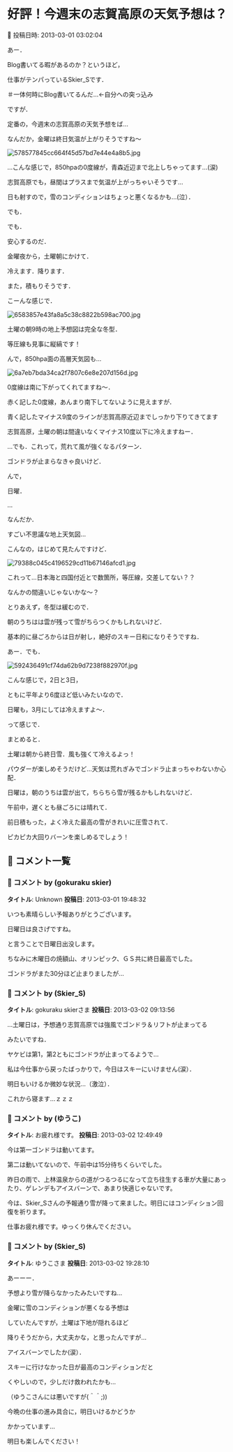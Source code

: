 # 好評！今週末の志賀高原の天気予想は？

📅 投稿日時: 2013-03-01 03:02:04

あー．


Blog書いてる暇があるのか？というほど，


仕事がテンパっているSkier_Sです．


＃一体何時にBlog書いてるんだ…←自分への突っ込み





ですが．


定番の，今週末の志賀高原の天気予想をば…





なんだか，金曜は終日気温が上がりそうですね～




![578577845cc664f45d57bd7e44e4a8b5.jpg](images/578577845cc664f45d57bd7e44e4a8b5.jpg)




…こんな感じで，850hpaの0度線が，青森近辺まで北上しちゃってます…(涙)


志賀高原でも，昼間はプラスまで気温が上がっちゃいそうです…


日も射すので，雪のコンディションはちょっと悪くなるかも…(泣）．





でも．


でも．


安心するのだ．


金曜夜から，土曜朝にかけて．


冷えます．降ります．


また，積もりそうです．





こーんな感じで．




![6583857e43fa8a5c38c8822b598ac700.jpg](images/6583857e43fa8a5c38c8822b598ac700.jpg)




土曜の朝9時の地上予想図は完全な冬型．


等圧線も見事に縦縞です！





んで，850hpa面の高層天気図も…




![6a7eb7bda34ca2f7807c6e8e207d156d.jpg](images/6a7eb7bda34ca2f7807c6e8e207d156d.jpg)




0度線は南に下がってくれてますね～．


赤く記した0度線，あんまり南下してないように見えますが．


青く記したマイナス9度のラインが志賀高原近辺までしっかり下りてきてます


志賀高原，土曜の朝は間違いなくマイナス10度以下に冷えますねー．





…でも．これって，荒れて風が強くなるパターン．


ゴンドラが止まらなきゃ良いけど．





んで，


日曜．


…


なんだか．


すごい不思議な地上天気図…


こんなの，はじめて見たんですけど．




![79388c045c4196529cd11b67146afcd1.jpg](images/79388c045c4196529cd11b67146afcd1.jpg)




これって…日本海と四国付近とで数箇所，等圧線，交差してない？？


なんかの間違いじゃないかな～？





とりあえず，冬型は緩むので．


朝のうちはは雲が残って雪がちらつくかもしれないけど．


基本的に昼ごろからは日が射し，絶好のスキー日和になりそうですね．





あー．でも．




![592436491cf74da62b9d7238f882970f.jpg](images/592436491cf74da62b9d7238f882970f.jpg)




こんな感じで，2日と3日，


ともに平年より6度ほど低いみたいなので．


日曜も，3月にしては冷えますよ～．





って感じで．


まとめると．





土曜は朝から終日雪．風も強くて冷えるよっ！


パウダーが楽しめそうだけど…天気は荒れぎみでゴンドラ止まっちゃわないか心配．





日曜は，朝のうちは雲が出て，ちらちら雪が残るかもしれないけど．


午前中，遅くとも昼ごろには晴れて．


前日積もった，よく冷えた最高の雪がきれいに圧雪されて．


ピカピカ大回りバーンを楽しめるでしょう！

## 💬 コメント一覧

### 💬 コメント by (gokuraku skier)
**タイトル**: Unknown
**投稿日**: 2013-03-01 19:48:32

いつも素晴らしい予報ありがとうございます。



日曜日は良さげですね。



と言うことで日曜日出没します。



ちなみに木曜日の焼額山、オリンピック、ＧＳ共に終日最高でした。

ゴンドラがまた30分ほど止まりましたが…

### 💬 コメント by (Skier_S)
**タイトル**: gokuraku skierさま
**投稿日**: 2013-03-02 09:13:56

…土曜日は，予想通り志賀高原では強風でゴンドラ＆リフトが止まってる

みたいですね．

ヤケビは第1，第2ともにゴンドラが止まってるようで…



私は今仕事から戻ったばっかりで，今日はスキーにいけません(涙）．

明日もいけるか微妙な状況…（激泣）．



これから寝ます…ｚｚｚ

### 💬 コメント by (ゆうこ)
**タイトル**: お疲れ様です。
**投稿日**: 2013-03-02 12:49:49

今は第一ゴンドラは動いてます。

第二は動いてないので、午前中は15分待ちくらいでした。



昨日の雨で、上林温泉からの道がつるつるになって立ち往生する車が大量にあったり、ゲレンデもアイスバーンで、あまり快適じゃないです。

今は、Skier_Sさんの予報通り雪が降って来ました。明日にはコンディション回復を祈ります。



仕事お疲れ様です。ゆっくり休んでください。

### 💬 コメント by (Skier_S)
**タイトル**: ゆうこさま
**投稿日**: 2013-03-02 19:28:10

あーーー．

予想より雪が降らなかったみたいですね…



金曜に雪のコンディションが悪くなる予想は

していたんですが，土曜は下地が隠れるほど

降りそうだから，大丈夫かな，と思ったんですが…

アイスバーンでしたか(涙）．



スキーに行けなかった日が最高のコンディションだと

くやしいので，少しだけ救われたかも…

（ゆうこさんには悪いですが(＾＾;))



今晩の仕事の進み具合に，明日いけるかどうか

かかっています…



明日も楽しんでください！

